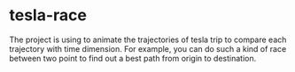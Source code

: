# tesla-race
The project is using to animate the trajectories of tesla trip to compare each trajectory with time dimension. For example, you can do such a kind of race between two point to find out a best path from origin to destination.
